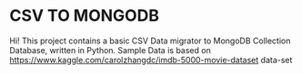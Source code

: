 # CSV TO MONGODB

Hi! This project contains a basic CSV Data migrator to MongoDB Collection Database, written in Python.
Sample Data is based on https://www.kaggle.com/carolzhangdc/imdb-5000-movie-dataset data-set
